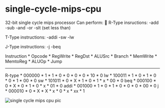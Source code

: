 # single-cycle-mips-cpu
32-bit single cycle mips processor
Can perform:
🥔
R-Type insructions:
-add
-sub
-and
-or
-slt (set less than)

T-Type instructions:
-addi
-sw
-lw

J-Type instructions:
-j
-beq



Instruction   * Opcode * RegWrite * RegDst * ALUSrc * Branch * MemWrite * MemtoReg * ALUOp * Jump
***************************************************************************************************
R-type        * 000000 *    1     *   1    *   0    *    0   *    0     *   0     *   10   *  0
lw            * 100011 *    1     *   0    *   1    *    0   *    0     *   1     *   00   *  0
sw            * 101011 *    0     *   X    *   1    *    0   *    1     *   x     *   00   *  0
beq           * 000100 *    0     *   X    *   0    *    1   *    0     *   x     *   01   *  0
addi          * 001000 *    1     *   0    *   1    *    0   *    0     *   0     *   00   *  0
j             * 000010 *    0     *   X    *   X    *    x   *    0     *   x     *   xx   *  1



![single cycle mips cpu pic](https://user-images.githubusercontent.com/108411357/180609488-dd201f40-4677-4da3-8f10-106ea1fde0a7.png)






       

